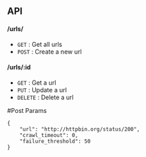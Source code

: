 ## API

#### /urls/
* `GET` : Get all urls
* `POST` : Create a new url

#### /urls/:id
* `GET` : Get a url
* `PUT` : Update a url
* `DELETE` : Delete a url

#Post Params
```
{
    "url": "http://httpbin.org/status/200",
    "crawl_timeout": 0,
    "failure_threshold": 50
}
```
